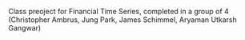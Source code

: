 Class preoject for Financial Time Series, completed in a group of 4 (Christopher Ambrus, Jung Park, James Schimmel, Aryaman Utkarsh Gangwar)
